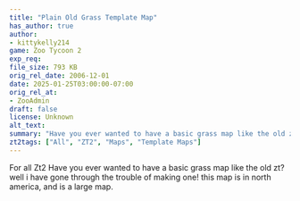 ```yaml
---
title: "Plain Old Grass Template Map"
has_author: true
author: 
- kittykelly214
game: Zoo Tycoon 2
exp_req: 
file_size: 793 KB
orig_rel_date: 2006-12-01
date: 2025-01-25T03:00:00-07:00
orig_rel_at: 
- ZooAdmin
draft: false
license: Unknown
alt_text: 
summary: "Have you ever wanted to have a basic grass map like the old zt? well i have gone through the trouble of making one! this map is in north america, and is a large map."
zt2tags: ["All", "ZT2", "Maps", "Template Maps"]
---
```

For all Zt2
Have you ever wanted to have a basic grass map like the old zt?
well i have gone through the trouble of making one! this map is in north america, and is a large map.
